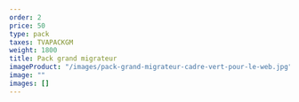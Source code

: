 ```yaml
---
order: 2
price: 50
type: pack
taxes: TVAPACKGM
weight: 1800
title: Pack grand migrateur
imageProduct: "/images/pack-grand-migrateur-cadre-vert-pour-le-web.jpg"
image: ""
images: []
---
```

